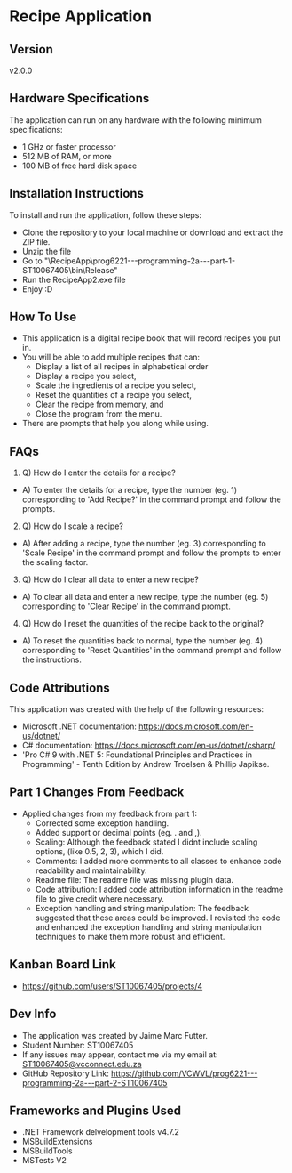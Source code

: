 # Recipe Application

## Version
v2.0.0

## Hardware Specifications
The application can run on any hardware with the following minimum specifications:

- 1 GHz or faster processor
- 512 MB of RAM, or more
- 100 MB of free hard disk space

## Installation Instructions
To install and run the application, follow these steps:

- Clone the repository to your local machine or download and extract the ZIP file.
- Unzip the file
- Go to "\RecipeApp\prog6221---programming-2a---part-1-ST10067405\bin\Release"
- Run the RecipeApp2.exe file
- Enjoy :D

## How To Use
- This application is a digital recipe book that will record recipes you put in. 
- You will be able to add multiple recipes that can: 
  - Display a list of all recipes in alphabetical order
  - Display a recipe you select, 
  - Scale the ingredients of a recipe you select, 
  - Reset the quantities of a recipe you select, 
  - Clear the recipe from memory, and 
  - Close the program from the menu.
- There are prompts that help you along while using.

## FAQs
1. Q) How do I enter the details for a recipe?
- A) To enter the details for a recipe, type the number (eg. 1) corresponding to 'Add Recipe?' in the command prompt and follow the prompts.

2. Q) How do I scale a recipe?
- A) After adding a recipe, type the number (eg. 3) corresponding to 'Scale Recipe' in the command prompt and follow the prompts to enter the scaling factor.

3. Q) How do I clear all data to enter a new recipe?
- A) To clear all data and enter a new recipe, type the number (eg. 5) corresponding to 'Clear Recipe' in the command prompt.

4. Q) How do I reset the quantities of the recipe back to the original?
- A) To reset the quantities back to normal, type the number (eg. 4) corresponding to 'Reset Quantities' in the command prompt and follow the instructions.

## Code Attributions
This application was created with the help of the following resources:

- Microsoft .NET documentation: https://docs.microsoft.com/en-us/dotnet/
- C# documentation: https://docs.microsoft.com/en-us/dotnet/csharp/
- 'Pro C# 9 with .NET 5: Foundational Principles and Practices in Programming' - Tenth Edition by Andrew Troelsen & Phillip Japikse.

## Part 1 Changes From Feedback
- Applied changes from my feedback from part 1:
  - Corrected some exception handling.
  - Added support or decimal points (eg. . and ,).
  - Scaling: Although the feedback stated I didnt include scaling options, (like 0.5, 2, 3), which I did.
  - Comments: I added more comments to all classes to enhance code readability and maintainability.
  - Readme file: The readme file was missing plugin data.
  - Code attribution: I added code attribution information in the readme file to give credit where necessary.
  - Exception handling and string manipulation: The feedback suggested that these areas could be improved. I revisited the code and enhanced the exception handling and string manipulation techniques to make them more robust and efficient.

## Kanban Board Link
- https://github.com/users/ST10067405/projects/4

## Dev Info
- The application was created by Jaime Marc Futter.
- Student Number: ST10067405
- If any issues may appear, contact me via my email at: 
ST10067405@vcconnect.edu.za
- GitHub Repository Link: https://github.com/VCWVL/prog6221---programming-2a---part-2-ST10067405

## Frameworks and Plugins Used
- .NET Framework delvelopment tools v4.7.2
- MSBuildExtensions 
- MSBuildTools 
- MSTests V2
